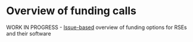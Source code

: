 # Overview of funding calls
WORK IN PROGRESS - [Issue-based](https://github.com/DE-RSE/funding_calls/issues) overview of funding options for RSEs and their software
